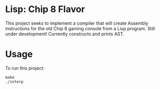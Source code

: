 ﻿# Lisp: Chip 8 Flavor


This project seeks to implement a compiler that will create Assembly instructions for the old Chip 8 gaming console from a Lisp program. Still under development! Currently constructs and prints AST.

# Usage

To run this project:
```
make
./interp
```
